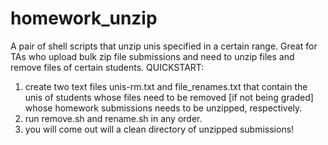 # homework_unzip
A pair of shell scripts that unzip unis specified in a certain range. Great for TAs who upload bulk zip file submissions and need to unzip files and remove files of certain students.
QUICKSTART:
1) create two text files unis-rm.txt and file_renames.txt that contain the unis of students whose files need to be removed [if not being graded] whose homework submissions needs to be unzipped, respectively.
2) run remove.sh and rename.sh in any order.
3) you will come out will a clean directory of unzipped submissions!
